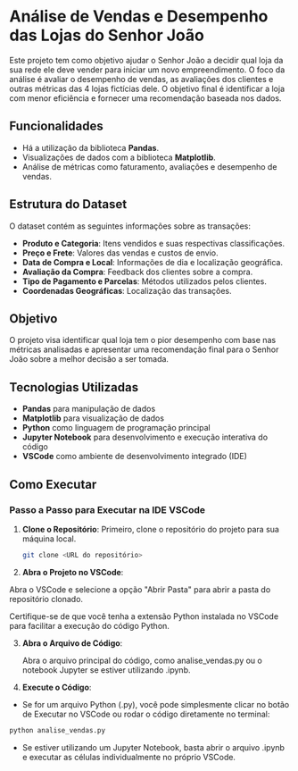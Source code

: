 # Análise de Vendas e Desempenho das Lojas do Senhor João

Este projeto tem como objetivo ajudar o Senhor João a decidir qual loja da sua rede ele deve vender para iniciar um novo empreendimento. O foco da análise é avaliar o desempenho de vendas, as avaliações dos clientes e outras métricas das 4 lojas fictícias dele. O objetivo final é identificar a loja com menor eficiência e fornecer uma recomendação baseada nos dados.

## Funcionalidades

- Há a utilização da biblioteca **Pandas**.
- Visualizações de dados com a biblioteca **Matplotlib**.
- Análise de métricas como faturamento, avaliações e desempenho de vendas.

## Estrutura do Dataset

O dataset contém as seguintes informações sobre as transações:

- **Produto e Categoria**: Itens vendidos e suas respectivas classificações.
- **Preço e Frete**: Valores das vendas e custos de envio.
- **Data de Compra e Local**: Informações de dia e localização geográfica.
- **Avaliação da Compra**: Feedback dos clientes sobre a compra.
- **Tipo de Pagamento e Parcelas**: Métodos utilizados pelos clientes.
- **Coordenadas Geográficas**: Localização das transações.

## Objetivo

O projeto visa identificar qual loja tem o pior desempenho com base nas métricas analisadas e apresentar uma recomendação final para o Senhor João sobre a melhor decisão a ser tomada.

## Tecnologias Utilizadas

- **Pandas** para manipulação de dados
- **Matplotlib** para visualização de dados
- **Python** como linguagem de programação principal
- **Jupyter Notebook** para desenvolvimento e execução interativa do código
- **VSCode** como ambiente de desenvolvimento integrado (IDE)

## Como Executar

### Passo a Passo para Executar na IDE VSCode

1. **Clone o Repositório**:
   Primeiro, clone o repositório do projeto para sua máquina local.
   ```bash
   git clone <URL do repositório>

2. **Abra o Projeto no VSCode**:

  Abra o VSCode e selecione a opção "Abrir Pasta" para abrir a pasta do repositório clonado.

  Certifique-se de que você tenha a extensão Python instalada no VSCode para facilitar a execução do código Python.

3. **Abra o Arquivo de Código**:

   Abra o arquivo principal do código, como analise_vendas.py ou o notebook Jupyter se estiver utilizando .ipynb.

4. **Execute o Código**:

  - Se for um arquivo Python (.py), você pode simplesmente clicar no botão de Executar no VSCode ou rodar o código diretamente no terminal:

  ```bash
  python analise_vendas.py
  ```
  - Se estiver utilizando um Jupyter Notebook, basta abrir o arquivo .ipynb e executar as células individualmente no próprio VSCode.
